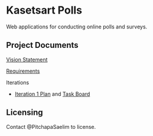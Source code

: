 # Kasetsart Polls

Web applications for conducting online polls and surveys.

## Project Documents

[Vision Statement](../../wiki/Vision%20Statement)

[Requirements](../../wiki/Requirements)

Iterations
* [Iteration 1 Plan](../../wiki/Iteration%201%20Plan) and [Task Board](../../projects/1)    

## Licensing
Contact @PitchapaSaelim to license.